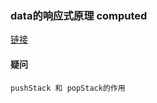 ### data的响应式原理 computed

[链接](https://juejin.im/post/6844903981957791757#heading-1)

#### 疑问
    pushStack 和 popStack的作用
    
